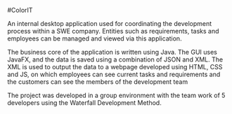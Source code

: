 #ColorIT

An internal desktop application used for coordinating the development process within a SWE company. Entities such as requirements, tasks and employees can be managed and viewed via this application. 

The business core of the application is written using Java. The GUI uses JavaFX, and the data is saved using a combination of JSON and XML. The XML is used to output the data to a webpage developed using HTML, CSS and JS, on which employees can see current tasks and requirements and the customers can see the members of the development team

The project was developed in a group environment with the team work of 5 developers using the Waterfall Development Method.
